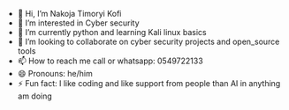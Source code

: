 - 👋 Hi, I’m Nakoja Timoryi Kofi
- 👀 I’m interested in Cyber security
- 🌱 I’m currently python and learning Kali linux basics
- 💞️ I’m looking to collaborate on cyber security projects and open_source tools
- 📫 How to reach me call or whatsapp: 0549722133
- 😄 Pronouns: he/him
- ⚡ Fun fact: I like coding and like support from people than AI in anything am doing

<!---
Nakoja133/Nakoja133 is a ✨ special ✨ repository because its `README.md` (this file) appears on your GitHub profile.
You can click the Preview link to take a look at your changes.
--->
